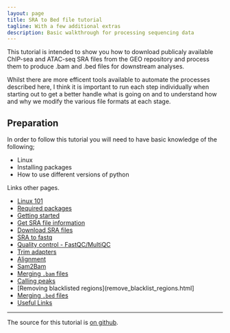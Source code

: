 ```yaml
---
layout: page
title: SRA to Bed file tutorial
tagline: With a few additional extras
description: Basic walkthrough for processing sequencing data
---
```


This tutorial is intended to show you how to download publicaly available ChIP-sea and ATAC-seq SRA files from the GEO repository 
and process them to produce .bam and .bed files for downstream analyses.

Whilst there are more efficent tools available to automate the processes described here, I think it is important to run each step 
individually when starting out to get a better handle what is going on and to understand how and why we modify the various file 
formats at each stage.

## Preparation 

In order to follow this tutorial you will need to have basic knowledge of the following;

- Linux
- Installing packages
- How to use different versions of python

Links other pages.

- [Linux 101](pages/linux101.html)
- [Required packages](pages/required_packages.html)
- [Getting started](pages/getting_started.html)
- [Get SRA file information](pages/get_sra_info.html)
- [Download SRA files](pages/download_SRA_files.html)
- [SRA to fastq](pages/SRA_2_fastq.html)
- [Quality control - FastQC/MultiQC](pages/fastqc.html)
- [Trim adapters](pages/trim_adapters.html)
- [Alignment](pages/alignment.html)
- [Sam2Bam](pages/sam2bam.html)
- [Merging `.bam` files](bam_merging.html)
- [Calling peaks](pages/calling_peaks.html)
- [Removing blacklisted regions](remove_blacklist_regions.html]
- [Merging `.bed` files](bed_merging.html)
- [Useful Links](pages/useful_links.html)
---

The source for this tutorial is [on github](https://github.com/Dazcam/SRA_to_Peak).

